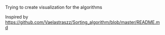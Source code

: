Trying to create visualization for the algorithms

Inspired by https://github.com/Vaelastraszz/Sorting_algorithm/blob/master/README.md
